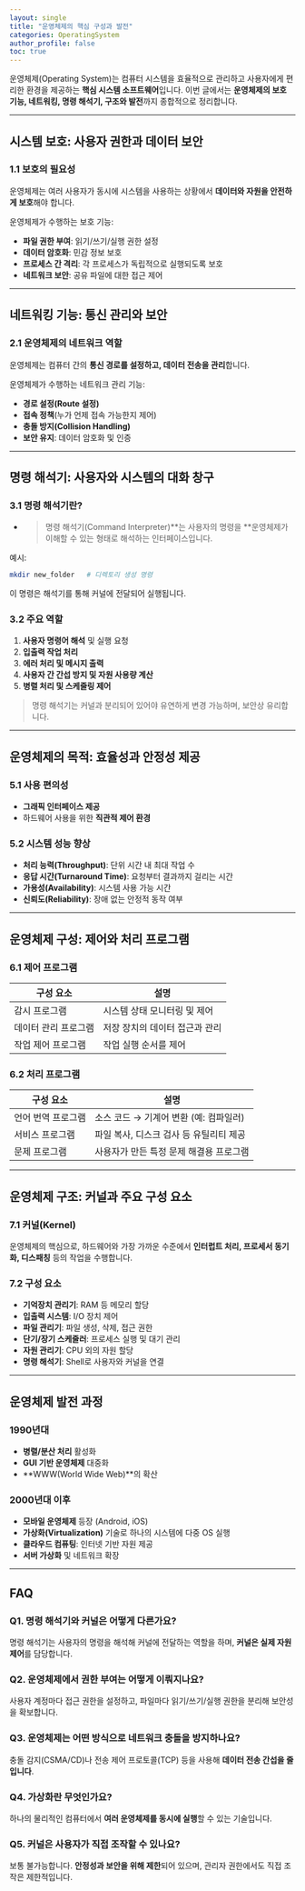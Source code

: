 ```yaml
---
layout: single
title: "운영체제의 핵심 구성과 발전"
categories: OperatingSystem
author_profile: false
toc: true
---
```


운영체제(Operating System)는 컴퓨터 시스템을 효율적으로 관리하고 사용자에게 편리한 환경을 제공하는 **핵심 시스템 소프트웨어**입니다. 이번 글에서는 **운영체제의 보호 기능, 네트워킹, 명령 해석기, 구조와 발전**까지 종합적으로 정리합니다.

------

## 시스템 보호: 사용자 권한과 데이터 보안

### 1.1 보호의 필요성

운영체제는 여러 사용자가 동시에 시스템을 사용하는 상황에서 **데이터와 자원을 안전하게 보호**해야 합니다.

운영체제가 수행하는 보호 기능:

- **파일 권한 부여**: 읽기/쓰기/실행 권한 설정
- **데이터 암호화**: 민감 정보 보호
- **프로세스 간 격리**: 각 프로세스가 독립적으로 실행되도록 보호
- **네트워크 보안**: 공유 파일에 대한 접근 제어

------

## 네트워킹 기능: 통신 관리와 보안

### 2.1 운영체제의 네트워크 역할

운영체제는 컴퓨터 간의 **통신 경로를 설정하고, 데이터 전송을 관리**합니다.

운영체제가 수행하는 네트워크 관리 기능:

- **경로 설정(Route 설정)**
- **접속 정책**(누가 언제 접속 가능한지 제어)
- **충돌 방지(Collision Handling)**
- **보안 유지**: 데이터 암호화 및 인증

------

## 명령 해석기: 사용자와 시스템의 대화 창구

### 3.1 명령 해석기란?

- > 명령 해석기(Command Interpreter)**는 사용자의 명령을 **운영체제가 이해할 수 있는 형태로 해석하는 인터페이스입니다.

예시:

```bash
mkdir new_folder   # 디렉토리 생성 명령
```

이 명령은 해석기를 통해 커널에 전달되어 실행됩니다.

### 3.2 주요 역할

1. **사용자 명령어 해석** 및 실행 요청
2. **입출력 작업 처리**
3. **에러 처리 및 메시지 출력**
4. **사용자 간 간섭 방지 및 자원 사용량 계산**
5. **병렬 처리 및 스케줄링 제어**

> 명령 해석기는 커널과 분리되어 있어야 유연하게 변경 가능하며, 보안상 유리합니다.

------

## 운영체제의 목적: 효율성과 안정성 제공

### 5.1 사용 편의성

- **그래픽 인터페이스 제공**
- 하드웨어 사용을 위한 **직관적 제어 환경**

### 5.2 시스템 성능 향상

- **처리 능력(Throughput)**: 단위 시간 내 최대 작업 수
- **응답 시간(Turnaround Time)**: 요청부터 결과까지 걸리는 시간
- **가용성(Availability)**: 시스템 사용 가능 시간
- **신뢰도(Reliability)**: 장애 없는 안정적 동작 여부

------

## 운영체제 구성: 제어와 처리 프로그램

### 6.1 제어 프로그램

| 구성 요소            | 설명                           |
| -------------------- | ------------------------------ |
| 감시 프로그램        | 시스템 상태 모니터링 및 제어   |
| 데이터 관리 프로그램 | 저장 장치의 데이터 접근과 관리 |
| 작업 제어 프로그램   | 작업 실행 순서를 제어          |

### 6.2 처리 프로그램

| 구성 요소          | 설명                                    |
| ------------------ | --------------------------------------- |
| 언어 번역 프로그램 | 소스 코드 → 기계어 변환 (예: 컴파일러)  |
| 서비스 프로그램    | 파일 복사, 디스크 검사 등 유틸리티 제공 |
| 문제 프로그램      | 사용자가 만든 특정 문제 해결용 프로그램 |

------

## 운영체제 구조: 커널과 주요 구성 요소

### 7.1 커널(Kernel)

운영체제의 핵심으로, 하드웨어와 가장 가까운 수준에서 **인터럽트 처리, 프로세서 동기화, 디스패칭** 등의 작업을 수행합니다.

### 7.2 구성 요소

- **기억장치 관리기**: RAM 등 메모리 할당
- **입출력 시스템**: I/O 장치 제어
- **파일 관리기**: 파일 생성, 삭제, 접근 권한
- **단기/장기 스케줄러**: 프로세스 실행 및 대기 관리
- **자원 관리기**: CPU 외의 자원 할당
- **명령 해석기**: Shell로 사용자와 커널을 연결

------

## 운영체제 발전 과정

### 1990년대

- **병렬/분산 처리** 활성화
- **GUI 기반 운영체제** 대중화
- **WWW(World Wide Web)**의 확산

### 2000년대 이후

- **모바일 운영체제** 등장 (Android, iOS)
- **가상화(Virtualization)** 기술로 하나의 시스템에 다중 OS 실행
- **클라우드 컴퓨팅**: 인터넷 기반 자원 제공
- **서버 가상화** 및 네트워크 확장

------

## FAQ

### Q1. 명령 해석기와 커널은 어떻게 다른가요?

명령 해석기는 사용자의 명령을 해석해 커널에 전달하는 역할을 하며, **커널은 실제 자원 제어**를 담당합니다.

### Q2. 운영체제에서 권한 부여는 어떻게 이뤄지나요?

사용자 계정마다 접근 권한을 설정하고, 파일마다 읽기/쓰기/실행 권한을 분리해 보안성을 확보합니다.

### Q3. 운영체제는 어떤 방식으로 네트워크 충돌을 방지하나요?

충돌 감지(CSMA/CD)나 전송 제어 프로토콜(TCP) 등을 사용해 **데이터 전송 간섭을 줄입니다**.

### Q4. 가상화란 무엇인가요?

하나의 물리적인 컴퓨터에서 **여러 운영체제를 동시에 실행**할 수 있는 기술입니다.

### Q5. 커널은 사용자가 직접 조작할 수 있나요?

보통 불가능합니다. **안정성과 보안을 위해 제한**되어 있으며, 관리자 권한에서도 직접 조작은 제한적입니다.
